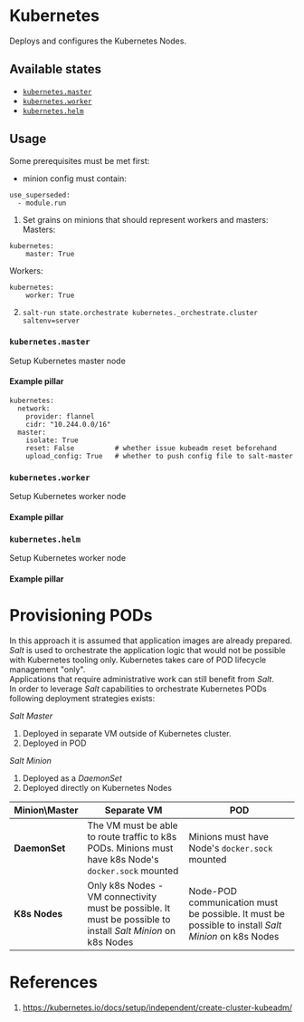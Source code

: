 # Kubernetes
Deploys and configures the Kubernetes Nodes.  

## Available states
 - [`kubernetes.master`](https://github.com/kiemlicz/envoy/tree/master/salt/server/kubernetes#kubernetes.master)
 - [`kubernetes.worker`](https://github.com/kiemlicz/envoy/tree/master/salt/server/kubernetes#kubernetes.worker)
 - [`kubernetes.helm`](https://github.com/kiemlicz/envoy/tree/master/salt/server/kubernetes#kubernetes.helm)

## Usage
Some prerequisites must be met first:
 - minion config must contain:
```
use_superseded:
  - module.run
```

1. Set grains on minions that should represent workers and masters:
Masters:  
```
kubernetes:
    master: True
```
Workers:
```
kubernetes:
    worker: True
```
2. `salt-run state.orchestrate kubernetes._orchestrate.cluster saltenv=server`

### `kubernetes.master`
Setup Kubernetes master node

#### Example pillar
```
kubernetes:
  network:
    provider: flannel
    cidr: "10.244.0.0/16"
  master:
    isolate: True
    reset: False          # whether issue kubeadm reset beforehand 
    upload_config: True   # whether to push config file to salt-master
```

### `kubernetes.worker`
Setup Kubernetes worker node

#### Example pillar

### `kubernetes.helm`
Setup Kubernetes worker node

#### Example pillar

# Provisioning PODs
In this approach it is assumed that application images are already prepared. _Salt_ is used to orchestrate the application logic that would not be possible with Kubernetes tooling only. 
Kubernetes takes care of POD lifecycle management "only".  
Applications that require administrative work can still benefit from _Salt_.  
In order to leverage _Salt_ capabilities to orchestrate Kubernetes PODs following deployment strategies exists:  

_Salt Master_
 1. Deployed in separate VM outside of Kubernetes cluster.  
 2. Deployed in POD

_Salt Minion_
 1. Deployed as a _DaemonSet_ 
 2. Deployed directly on Kubernetes Nodes
 
| Minion\Master | Separate VM | POD |
| - | - | - |
| **DaemonSet** | The VM must be able to route traffic to k8s PODs. Minions must have k8s Node's `docker.sock` mounted | Minions must have Node's `docker.sock` mounted |
| **K8s Nodes** | Only k8s Nodes - VM connectivity must be possible. It must be possible to install _Salt Minion_ on k8s Nodes | Node-POD communication must be possible. It must be possible to install _Salt Minion_ on k8s Nodes | 


# References
1. https://kubernetes.io/docs/setup/independent/create-cluster-kubeadm/
